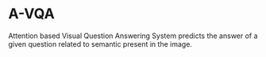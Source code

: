 # A-VQA
Attention based Visual Question Answering System predicts the answer of a given question related to semantic present in the image.
